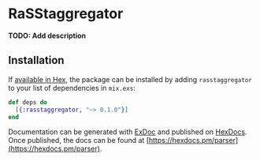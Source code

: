 # RaSStaggregator

**TODO: Add description**

## Installation

If [available in Hex](https://hex.pm/docs/publish), the package can be installed
by adding `rasstaggregator` to your list of dependencies in `mix.exs`:

```elixir
def deps do
  [{:rasstaggregator, "~> 0.1.0"}]
end
```

Documentation can be generated with [ExDoc](https://github.com/elixir-lang/ex_doc)
and published on [HexDocs](https://hexdocs.pm). Once published, the docs can
be found at [https://hexdocs.pm/parser](https://hexdocs.pm/parser).


